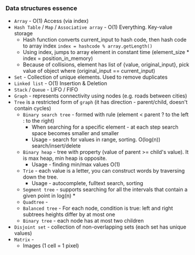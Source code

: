 
### Data structures essence
* `Array` - O(1) Access (via index)
* `Hash Table` / `Map` / `Associative array` - O(1) Everything. Key-value storage
    * Hash function converts current_input to hash code, then hash code to array index `index = hashcode % array.getLength()`
    * Using index, jumps to array element in constant time (element_size * index = position_in_memory)
    * Because of collisions, element has list of {value, original_input}, pick value of object where (original_input == current_input)
* `Set` - Collection of unique elements. Used to remove duplicates
* `Linked list` - O(1) Insertion & Deletion    
* `Stack` / `Queue` - LIFO / FIFO
* `Graph` - represents connectivity using nodes (e.g. roads between cities)
* `Tree` is a restricted form of `graph` (it has direction - parent/child, doesn't contain cycles)
    * `Binary search tree` - formed with rule (element < parent ? to the left : to the right)
        * When searching for a specific element - at each step search space becomes smaller and smaller
        * Usage - search for values in range, sorting. O(log(n)) search/insert/delete 
    * `Binary heap` - tree with property (value of parent >= child's value). It is max heap, min heap is opposite.
        * Usage - finding min/max values O(1)
    * `Trie` - each value is a letter, you can construct words by traversing down the tree.
        * Usage - autocomplete, fulltext search, sorting
    * `Segment tree` - supports searching for all the intervals that contain a given point in log(n)
        * 
    * `Quadtree` - 
    * `Balanced tree` - For each node, condition is true: left and right subtrees heights differ by at most one
    * `Binary tree` - each node has at most two children
* `Disjoint set` - collection of non-overlapping sets (each set has unique values)
* `Matrix` - 
    * Images (1 cell = 1 pixel)
